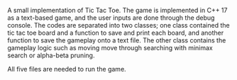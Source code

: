 A small implementation of Tic Tac Toe. 
The game is implemented in C++ 17 as a text-based game, and the user inputs are done through the debug console. The codes are separated into two classes; 
one class contained the tic tac toe board and a function to save and print each board, and another function to save the gameplay onto a text file. 
The other class contains the gameplay logic such as moving move through searching with minimax search or alpha-beta pruning.

All five files are needed to run the game. 
